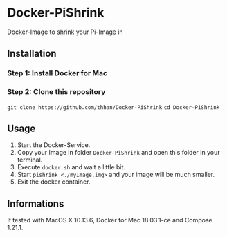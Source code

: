 # Docker-PiShrink
Docker-Image to shrink your Pi-Image in 

## Installation

### Step 1: Install Docker for Mac

### Step 2: Clone this repository

  `git clone https://github.com/thhan/Docker-PiShrink`
  `cd Docker-PiShrink`
  
## Usage

1. Start the Docker-Service.
2. Copy your Image in folder `Docker-PiShrink` and open this folder in your terminal.
3. Execute `docker.sh` and wait a little bit.
4. Start `pishrink <./myImage.img>` and your image will be much smaller.
5. Exit the docker container.

## Informations

It tested with MacOS X 10.13.6, Docker for Mac 18.03.1-ce and Compose 1.21.1.
